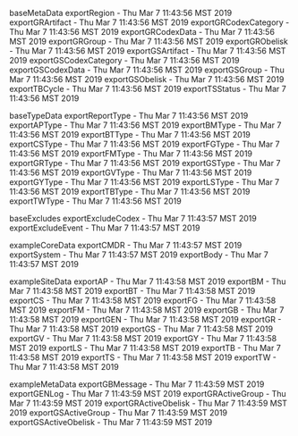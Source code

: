 

baseMetaData
exportRegion - Thu Mar  7 11:43:56 MST 2019
exportGRArtifact - Thu Mar  7 11:43:56 MST 2019
exportGRCodexCategory - Thu Mar  7 11:43:56 MST 2019
exportGRCodexData - Thu Mar  7 11:43:56 MST 2019
exportGRGroup - Thu Mar  7 11:43:56 MST 2019
exportGRObelisk - Thu Mar  7 11:43:56 MST 2019
exportGSArtifact - Thu Mar  7 11:43:56 MST 2019
exportGSCodexCategory - Thu Mar  7 11:43:56 MST 2019
exportGSCodexData - Thu Mar  7 11:43:56 MST 2019
exportGSGroup - Thu Mar  7 11:43:56 MST 2019
exportGSObelisk - Thu Mar  7 11:43:56 MST 2019
exportTBCycle - Thu Mar  7 11:43:56 MST 2019
exportTSStatus - Thu Mar  7 11:43:56 MST 2019

baseTypeData
exportReportType - Thu Mar  7 11:43:56 MST 2019
exportAPType - Thu Mar  7 11:43:56 MST 2019
exportBMType - Thu Mar  7 11:43:56 MST 2019
exportBTType - Thu Mar  7 11:43:56 MST 2019
exportCSType - Thu Mar  7 11:43:56 MST 2019
exportFGType - Thu Mar  7 11:43:56 MST 2019
exportFMType - Thu Mar  7 11:43:56 MST 2019
exportGRType - Thu Mar  7 11:43:56 MST 2019
exportGSType - Thu Mar  7 11:43:56 MST 2019
exportGVType - Thu Mar  7 11:43:56 MST 2019
exportGYType - Thu Mar  7 11:43:56 MST 2019
exportLSType - Thu Mar  7 11:43:56 MST 2019
exportTBType - Thu Mar  7 11:43:56 MST 2019
exportTWType - Thu Mar  7 11:43:56 MST 2019

baseExcludes
exportExcludeCodex - Thu Mar  7 11:43:57 MST 2019
exportExcludeEvent - Thu Mar  7 11:43:57 MST 2019

exampleCoreData
exportCMDR - Thu Mar  7 11:43:57 MST 2019
exportSystem - Thu Mar  7 11:43:57 MST 2019
exportBody - Thu Mar  7 11:43:57 MST 2019

exampleSiteData
exportAP - Thu Mar  7 11:43:58 MST 2019
exportBM - Thu Mar  7 11:43:58 MST 2019
exportBT - Thu Mar  7 11:43:58 MST 2019
exportCS - Thu Mar  7 11:43:58 MST 2019
exportFG - Thu Mar  7 11:43:58 MST 2019
exportFM - Thu Mar  7 11:43:58 MST 2019
exportGB - Thu Mar  7 11:43:58 MST 2019
exportGEN - Thu Mar  7 11:43:58 MST 2019
exportGR - Thu Mar  7 11:43:58 MST 2019
exportGS - Thu Mar  7 11:43:58 MST 2019
exportGV - Thu Mar  7 11:43:58 MST 2019
exportGY - Thu Mar  7 11:43:58 MST 2019
exportLS - Thu Mar  7 11:43:58 MST 2019
exportTB - Thu Mar  7 11:43:58 MST 2019
exportTS - Thu Mar  7 11:43:58 MST 2019
exportTW - Thu Mar  7 11:43:58 MST 2019

exampleMetaData
exportGBMessage - Thu Mar  7 11:43:59 MST 2019
exportGENLog - Thu Mar  7 11:43:59 MST 2019
exportGRActiveGroup - Thu Mar  7 11:43:59 MST 2019
exportGRActiveObelisk - Thu Mar  7 11:43:59 MST 2019
exportGSActiveGroup - Thu Mar  7 11:43:59 MST 2019
exportGSActiveObelisk - Thu Mar  7 11:43:59 MST 2019
